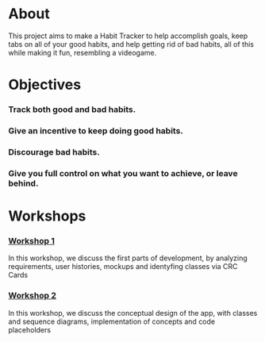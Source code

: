 # About
This project aims to make a Habit Tracker to help accomplish goals, keep tabs on all of your good habits, and help getting rid of bad habits, all of this while making it fun, resembling a videogame.

# Objectives
### Track both good and bad habits.
### Give an incentive to keep doing good habits.
### Discourage bad habits.
### Give you full control on what you want to achieve, or leave behind.

# Workshops
### [Workshop 1](https://github.com/Fabiancipher/OOP_project/tree/main/Workshop-1)
In this workshop, we discuss the first parts of development, by analyzing requirements, user histories, mockups and identyfing classes via CRC Cards
### [Workshop 2](https://github.com/Fabiancipher/OOP_project/tree/main/Workshop_2)
In this workshop, we discuss the conceptual design of the app, with classes and sequence diagrams, implementation of concepts and code placeholders


